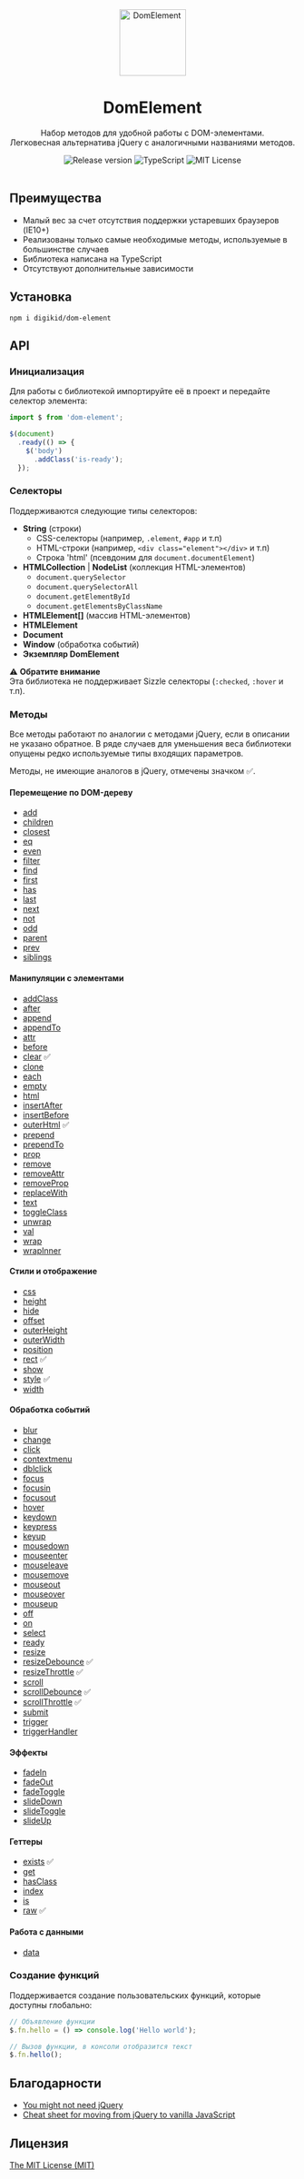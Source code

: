 <div align="center">
  <img alt="DomElement" src="https://github.com/digikid/dom-element/raw/main/logo.png" height="117" />
</div>

<div align="center">
  <h1>DomElement</h1>
  <p>Набор методов для удобной работы с DOM-элементами.<br>Легковесная альтернатива jQuery с аналогичными названиями методов.</p>
  <img src="https://img.shields.io/github/release/digikid/dom-element.svg?style=flat-square&logo=appveyor" alt="Release version">
  <img src="https://img.shields.io/github/languages/top/digikid/dom-element.svg?style=flat-square&logo=appveyor" alt="TypeScript">
  <img src="https://img.shields.io/github/license/digikid/dom-element.svg?style=flat-square&logo=appveyor" alt="MIT License">
  <br>
  <br>
</div>

## Преимущества

- Малый вес за счет отсутствия поддержки устаревших браузеров (IE10+)
- Реализованы только самые необходимые методы, используемые в большинстве случаев
- Библиотека написана на TypeScript
- Отсутствуют дополнительные зависимости

## Установка

```shell
npm i digikid/dom-element
```

## API

### Инициализация

Для работы с библиотекой импортируйте её в проект и передайте селектор элемента:

```js
import $ from 'dom-element';

$(document)
  .ready(() => {
    $('body')
      .addClass('is-ready');
  });
```

<a name="selectors"></a>

### Селекторы

Поддерживаются следующие типы селекторов:

- **String** (строки)
    - СSS-селекторы (например, `.element`, `#app` и т.п)
    - HTML-строки (например, `<div class="element"></div>` и т.п)
    - Строка 'html' (псевдоним для `document.documentElement`)
- **HTMLCollection** | **NodeList** (коллекция HTML-элементов)
    - `document.querySelector`
    - `document.querySelectorAll`
    - `document.getElementById`
    - `document.getElementsByClassName`
- **HTMLElement[]** (массив HTML-элементов)
- **HTMLElement**
- **Document**
- **Window** (обработка событий)
- **Экземпляр DomElement**

:warning: **Обратите внимание**  
Эта библиотека не поддерживает Sizzle селекторы (`:checked`, `:hover` и т.п).

### Методы

Все методы работают по аналогии с методами jQuery, если в описании не указано обратное. В ряде случаев для уменьшения
веса библиотеки опущены редко используемые типы входящих параметров.

Методы, не имеющие аналогов в jQuery, отмечены значком :white_check_mark:.

#### Перемещение по DOM-дереву

- [add](https://github.com/digikid/dom-element/blob/main/docs/TRAVERSING.md#add)
- [children](https://github.com/digikid/dom-element/blob/main/docs/TRAVERSING.md#children)
- [closest](https://github.com/digikid/dom-element/blob/main/docs/TRAVERSING.md#closest)
- [eq](https://github.com/digikid/dom-element/blob/main/docs/TRAVERSING.md#eq)
- [even](https://github.com/digikid/dom-element/blob/main/docs/TRAVERSING.md#even)
- [filter](https://github.com/digikid/dom-element/blob/main/docs/TRAVERSING.md#filter)
- [find](https://github.com/digikid/dom-element/blob/main/docs/TRAVERSING.md#find)
- [first](https://github.com/digikid/dom-element/blob/main/docs/TRAVERSING.md#first)
- [has](https://github.com/digikid/dom-element/blob/main/docs/TRAVERSING.md#has)
- [last](https://github.com/digikid/dom-element/blob/main/docs/TRAVERSING.md#last)
- [next](https://github.com/digikid/dom-element/blob/main/docs/TRAVERSING.md#next)
- [not](https://github.com/digikid/dom-element/blob/main/docs/TRAVERSING.md#not)
- [odd](https://github.com/digikid/dom-element/blob/main/docs/TRAVERSING.md#odd)
- [parent](https://github.com/digikid/dom-element/blob/main/docs/TRAVERSING.md#parent)
- [prev](https://github.com/digikid/dom-element/blob/main/docs/TRAVERSING.md#prev)
- [siblings](https://github.com/digikid/dom-element/blob/main/docs/TRAVERSING.md#siblings)

#### Манипуляции с элементами

- [addClass](https://github.com/digikid/dom-element/blob/main/docs/MANIPULATION.md#addClass)
- [after](https://github.com/digikid/dom-element/blob/main/docs/MANIPULATION.md#after)
- [append](https://github.com/digikid/dom-element/blob/main/docs/MANIPULATION.md#append)
- [appendTo](https://github.com/digikid/dom-element/blob/main/docs/MANIPULATION.md#appendTo)
- [attr](https://github.com/digikid/dom-element/blob/main/docs/MANIPULATION.md#attr)
- [before](https://github.com/digikid/dom-element/blob/main/docs/MANIPULATION.md#before)
- [clear](https://github.com/digikid/dom-element/blob/main/docs/MANIPULATION.md#clear) :white_check_mark:
- [clone](https://github.com/digikid/dom-element/blob/main/docs/MANIPULATION.md#clone)
- [each](https://github.com/digikid/dom-element/blob/main/docs/MANIPULATION.md#each)
- [empty](https://github.com/digikid/dom-element/blob/main/docs/MANIPULATION.md#empty)
- [html](https://github.com/digikid/dom-element/blob/main/docs/MANIPULATION.md#html)
- [insertAfter](https://github.com/digikid/dom-element/blob/main/docs/MANIPULATION.md#insertAfter)
- [insertBefore](https://github.com/digikid/dom-element/blob/main/docs/MANIPULATION.md#insertBefore)
- [outerHtml](https://github.com/digikid/dom-element/blob/main/docs/MANIPULATION.md#outerHtml) :white_check_mark:
- [prepend](https://github.com/digikid/dom-element/blob/main/docs/MANIPULATION.md#prepend)
- [prependTo](https://github.com/digikid/dom-element/blob/main/docs/MANIPULATION.md#prependTo)
- [prop](https://github.com/digikid/dom-element/blob/main/docs/MANIPULATION.md#prop)
- [remove](https://github.com/digikid/dom-element/blob/main/docs/MANIPULATION.md#remove)
- [removeAttr](https://github.com/digikid/dom-element/blob/main/docs/MANIPULATION.md#removeAttr)
- [removeProp](https://github.com/digikid/dom-element/blob/main/docs/MANIPULATION.md#removeProp)
- [replaceWith](https://github.com/digikid/dom-element/blob/main/docs/MANIPULATION.md#replaceWith)
- [text](https://github.com/digikid/dom-element/blob/main/docs/MANIPULATION.md#text)
- [toggleClass](https://github.com/digikid/dom-element/blob/main/docs/MANIPULATION.md#toggleClass)
- [unwrap](https://github.com/digikid/dom-element/blob/main/docs/MANIPULATION.md#unwrap)
- [val](https://github.com/digikid/dom-element/blob/main/docs/MANIPULATION.md#val)
- [wrap](https://github.com/digikid/dom-element/blob/main/docs/MANIPULATION.md#wrap)
- [wrapInner](https://github.com/digikid/dom-element/blob/main/docs/MANIPULATION.md#wrapInner)

#### Стили и отображение

- [css](https://github.com/digikid/dom-element/blob/main/docs/CSS.md#css)
- [height](https://github.com/digikid/dom-element/blob/main/docs/CSS.md#height)
- [hide](https://github.com/digikid/dom-element/blob/main/docs/CSS.md#hide)
- [offset](https://github.com/digikid/dom-element/blob/main/docs/CSS.md#offset)
- [outerHeight](https://github.com/digikid/dom-element/blob/main/docs/CSS.md#outerHeight)
- [outerWidth](https://github.com/digikid/dom-element/blob/main/docs/CSS.md#outerWidth)
- [position](https://github.com/digikid/dom-element/blob/main/docs/CSS.md#position)
- [rect](https://github.com/digikid/dom-element/blob/main/docs/CSS.md#rect) :white_check_mark:
- [show](https://github.com/digikid/dom-element/blob/main/docs/CSS.md#show)
- [style](https://github.com/digikid/dom-element/blob/main/docs/CSS.md#style) :white_check_mark:
- [width](https://github.com/digikid/dom-element/blob/main/docs/CSS.md#width)

#### Обработка событий

- [blur](https://github.com/digikid/dom-element/blob/main/docs/EVENTS.md#event)
- [change](https://github.com/digikid/dom-element/blob/main/docs/EVENTS.md#event)
- [click](https://github.com/digikid/dom-element/blob/main/docs/EVENTS.md#event)
- [contextmenu](https://github.com/digikid/dom-element/blob/main/docs/EVENTS.md#event)
- [dblclick](https://github.com/digikid/dom-element/blob/main/docs/EVENTS.md#event)
- [focus](https://github.com/digikid/dom-element/blob/main/docs/EVENTS.md#event)
- [focusin](https://github.com/digikid/dom-element/blob/main/docs/EVENTS.md#event)
- [focusout](https://github.com/digikid/dom-element/blob/main/docs/EVENTS.md#event)
- [hover](https://github.com/digikid/dom-element/blob/main/docs/EVENTS.md#event)
- [keydown](https://github.com/digikid/dom-element/blob/main/docs/EVENTS.md#event)
- [keypress](https://github.com/digikid/dom-element/blob/main/docs/EVENTS.md#event)
- [keyup](https://github.com/digikid/dom-element/blob/main/docs/EVENTS.md#event)
- [mousedown](https://github.com/digikid/dom-element/blob/main/docs/EVENTS.md#event)
- [mouseenter](https://github.com/digikid/dom-element/blob/main/docs/EVENTS.md#event)
- [mouseleave](https://github.com/digikid/dom-element/blob/main/docs/EVENTS.md#event)
- [mousemove](https://github.com/digikid/dom-element/blob/main/docs/EVENTS.md#event)
- [mouseout](https://github.com/digikid/dom-element/blob/main/docs/EVENTS.md#event)
- [mouseover](https://github.com/digikid/dom-element/blob/main/docs/EVENTS.md#event)
- [mouseup](https://github.com/digikid/dom-element/blob/main/docs/EVENTS.md#event)
- [off](https://github.com/digikid/dom-element/blob/main/docs/EVENTS.md#off)
- [on](https://github.com/digikid/dom-element/blob/main/docs/EVENTS.md#on)
- [select](https://github.com/digikid/dom-element/blob/main/docs/EVENTS.md#event)
- [ready](https://github.com/digikid/dom-element/blob/main/docs/EVENTS.md#ready)
- [resize](https://github.com/digikid/dom-element/blob/main/docs/EVENTS.md#event)
- [resizeDebounce](https://github.com/digikid/dom-element/blob/main/docs/EVENTS.md#debounce) :white_check_mark:
- [resizeThrottle](https://github.com/digikid/dom-element/blob/main/docs/EVENTS.md#throttle) :white_check_mark:
- [scroll](https://github.com/digikid/dom-element/blob/main/docs/EVENTS.md#event)
- [scrollDebounce](https://github.com/digikid/dom-element/blob/main/docs/EVENTS.md#debounce) :white_check_mark:
- [scrollThrottle](https://github.com/digikid/dom-element/blob/main/docs/EVENTS.md#throttle) :white_check_mark:
- [submit](https://github.com/digikid/dom-element/blob/main/docs/EVENTS.md#event)
- [trigger](https://github.com/digikid/dom-element/blob/main/docs/EVENTS.md#trigger)
- [triggerHandler](https://github.com/digikid/dom-element/blob/main/docs/EVENTS.md#triggerHandler)

#### Эффекты

- [fadeIn](https://github.com/digikid/dom-element/blob/main/docs/EFFECTS.md#fadeIn)
- [fadeOut](https://github.com/digikid/dom-element/blob/main/docs/EFFECTS.md#fadeOut)
- [fadeToggle](https://github.com/digikid/dom-element/blob/main/docs/EFFECTS.md#fadeToggle)
- [slideDown](https://github.com/digikid/dom-element/blob/main/docs/EFFECTS.md#slideDown)
- [slideToggle](https://github.com/digikid/dom-element/blob/main/docs/EFFECTS.md#slideToggle)
- [slideUp](https://github.com/digikid/dom-element/blob/main/docs/EFFECTS.md#slideUp)

#### Геттеры

- [exists](https://github.com/digikid/dom-element/blob/main/docs/GETTERS.md#exists) :white_check_mark:
- [get](https://github.com/digikid/dom-element/blob/main/docs/GETTERS.md#get)
- [hasClass](https://github.com/digikid/dom-element/blob/main/docs/GETTERS.md#hasClass)
- [index](https://github.com/digikid/dom-element/blob/main/docs/GETTERS.md#index)
- [is](https://github.com/digikid/dom-element/blob/main/docs/GETTERS.md#is)
- [raw](https://github.com/digikid/dom-element/blob/main/docs/GETTERS.md#raw) :white_check_mark:

#### Работа с данными

- [data](https://github.com/digikid/dom-element/blob/main/docs/DATA.md#data)

### Создание функций

Поддерживается создание пользовательских функций, которые доступны глобально:

```js
// Объявление функции
$.fn.hello = () => console.log('Hello world');

// Вызов функции, в консоли отобразится текст
$.fn.hello();
```

## Благодарности

- [You might not need jQuery](https://youmightnotneedjquery.com)
- [Cheat sheet for moving from jQuery to vanilla JavaScript](https://tobiasahlin.com/blog/move-from-jquery-to-vanilla-javascript/)

## Лицензия

[The MIT License (MIT)](LICENSE)
